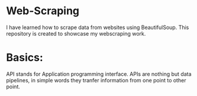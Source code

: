# Web-Scraping
I have learned how to scrape data from websites using BeautifulSoup. This repository is created to showcase my webscraping work. 
# Basics:
API stands for Application programming interface. APIs are nothing but data pipelines, in simple words they tranfer information from one point to other point.
